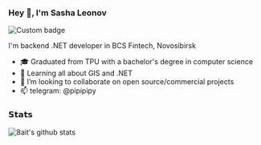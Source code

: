 ### Hey 👋, I'm Sasha Leonov

![Custom badge](https://img.shields.io/endpoint?color=blue&label=telegram&logo=telegram&style=flat-square&url=https%3A%2F%2Ft.me%2Fpipipipy)

I'm backend .NET developer in BCS Fintech, Novosibirsk

- 🎓 Graduated from TPU with a bachelor's degree in computer science
- 🌱 Learning all about GIS and .NET
- 👯 I’m looking to collaborate on open source/commercial projects
- 📫 telegram: @pipipipy

### 𝗦𝘁𝗮𝘁𝘀

![8ait's github stats](https://github-readme-stats.vercel.app/api?username=8ait&show_icons=true&theme=dracula)
